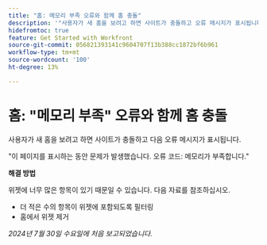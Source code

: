 ```yaml
---
title: "홈: 메모리 부족 오류와 함께 홈 충돌"
description: '"사용자가 새 홈을 보려고 하면 사이트가 충돌하고 오류 메시지가 표시됩니다. 해결 방법을 사용할 수 있습니다.”'
hidefromtoc: true
feature: Get Started with Workfront
source-git-commit: 056821393141c9604707f13b388cc1872bf6b961
workflow-type: tm+mt
source-wordcount: '100'
ht-degree: 13%

---
```



# 홈: &quot;메모리 부족&quot; 오류와 함께 홈 충돌

사용자가 새 홈을 보려고 하면 사이트가 충돌하고 다음 오류 메시지가 표시됩니다.

&quot;이 페이지를 표시하는 동안 문제가 발생했습니다. 오류 코드: 메모리가 부족합니다.&quot;

**해결 방법**

위젯에 너무 많은 항목이 있기 때문일 수 있습니다. 다음 자료를 참조하십시오.

* 더 적은 수의 항목이 위젯에 포함되도록 필터링
* 홈에서 위젯 제거

_2024년 7월 30일 수요일에 처음 보고되었습니다._
